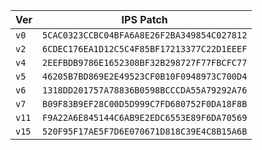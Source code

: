 
| Ver | IPS Patch |
| --- | --- |
| `v0` | `5CAC0323CCBC04BFA6A8E26F2BA349854C027812` |
| `v2` | `6CDEC176EA1D12C5C4F85BF17213377C22D1EEEF` |
| `v4` | `2EEFBDB9786E1652308BF32B298727F77FBCFC77` |
| `v5` | `46205B7BD869E2E49523CF0B10F0948973C700D4` |
| `v6` | `1318DD201757A78836B0598BCCCDA55A79292A76` |
| `v7` | `B09F83B9EF28C00D5D999C7FD680752F0DA18F8B` |
| `v11` | `F9A22A6E845144C6AB9E2EDC6553E89F6DA70569` |
| `v15` | `520F95F17AE5F7D6E070671D818C39E4C8B15A6B` |